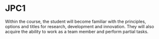 # JPC1
Within the course, the student will become familiar with the principles, options and titles for research, development and innovation. They will also acquire the ability to work as a team member and perform partial tasks.
